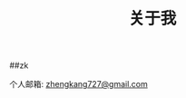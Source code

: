 ﻿---
title: 关于我
layout: page
comments: yes
---
  
##zk    

个人邮箱: zhengkang727@gmail.com           
<!--github : [https://github.com/dashjim](https://github.com/dashjim)-->
<!--Linkedin: [Ji Junxiang at Linkedin](http://www.linkedin.com/pub/junxiang-ji/58/97/b90)-->
